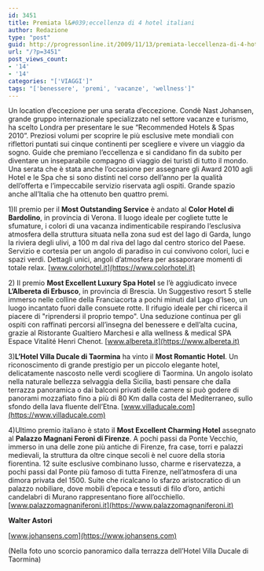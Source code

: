 ```yaml
---
id: 3451
title: Premiata l&#039;eccellenza di 4 hotel italiani
author: Redazione
type: "post"
guid: http://progressonline.it/2009/11/13/premiata-leccellenza-di-4-hotel-italiani/
url: "/?p=3451"
post_views_count:
- '14'
- '14'
categories: "['VIAGGI']"
tags: "['benessere', 'premi', 'vacanze', 'wellness']"
---
```


Un location d’eccezione per una serata d’eccezione. Condè Nast Johansen, grande gruppo internazionale specializzato nel settore vacanze e turismo, ha scelto Londra per presentare le sue “Recommended Hotels &amp; Spas 2010”. Preziosi volumi per scoprire le più esclusive mete mondiali con riflettori puntati sui cinque continenti per scegliere e vivere un viaggio da sogno. Guide che premiano l’eccellenza e si candidano fin da subito per diventare un inseparabile compagno di viaggio dei turisti di tutto il mondo.   
Una serata che è stata anche l’occasione per assegnare gli Award 2010 agli Hotel e le Spa che si sono distinti nel corso dell’anno per la qualità dell’offerta e l’impeccabile servizio riservata agli ospiti. Grande spazio anche all’Italia che ha ottenuto ben quattro premi.

1)Il premio per il **Most Outstanding Service** è andato al **Color Hotel di Bardolino**, in provincia di Verona. Il luogo ideale per cogliete tutte le sfumature, i colori di una vacanza indimenticabile respirando l’esclusiva atmosfera della struttura situata nella zona sud est del lago di Garda, lungo la riviera degli ulivi, a 100 m dal riva del lago dal centro storico del Paese. Servizio e cortesia per un angolo di paradiso in cui convivono colori, luci e spazi verdi. Dettagli unici, angoli d’atmosfera per assaporare momenti di totale relax. [www.colorhotel.it](https://www.colorhotel.it)

2\) Il premio **Most Excellent Luxury Spa Hotel** se l’è aggiudicato invece **L’Albereta di Erbusco**, in provincia di Brescia. Un Suggestivo resort 5 stelle immerso nelle colline della Franciacorta a pochi minuti dal Lago d’Iseo, un luogo incantato fuori dalle consuete rotte. Il rifugio ideale per chi ricerca il piacere di "riprendersi il proprio tempo". Una seduzione continua per gli ospiti con raffinati percorsi all’insegna del benessere e dell’alta cucina, grazie al Ristorante Gualtiero Marchesi e alla wellness &amp; medical SPA Espace Vitalité Henri Chenot. [www.albereta.it](https://www.albereta.it)

3)**L’Hotel Villa Ducale di Taormina** ha vinto il **Most Romantic Hotel**. Un riconoscimento di grande prestigio per un piccolo elegante hotel, delicatamente nascosto nelle verdi scogliere di Taormina. Un angolo isolato nella naturale bellezza selvaggia della Sicilia, basti pensare che dalla terrazza panoramica o dai balconi privati delle camere si può godere di panorami mozzafiato fino a più di 80 Km dalla costa del Mediterraneo, sullo sfondo della lava fluente dell’Etna. [www.villaducale.com](https://www.villaducale.com)

4)Ultimo premio italiano è stato il **Most Excellent Charming Hotel** assegnato al **Palazzo Magnani Feroni di Firenze**. A pochi passi da Ponte Vecchio, immerso in una delle zone più antiche di Firenze, fra case, torri e palazzi medievali, la struttura da oltre cinque secoli è nel cuore della storia fiorentina. 12 suite esclusive combinano lusso, charme e riservatezza, a pochi passi dal Ponte più famoso di tutta Firenze, nell’atmosfera di una dimora privata del 1500. Suite che ricalcano lo sfarzo aristocratico di un palazzo nobiliare, dove mobili d’epoca e tessuti di filo d’oro, antichi candelabri di Murano rappresentano fiore all’occhiello. [www.palazzomagnaniferoni.it](https://www.palazzomagnaniferoni.it)

**Walter Astori**

[www.johansens.com](https://www.johansens.com)

(Nella foto uno scorcio panoramico dalla terrazza dell’Hotel Villa Ducale di Taormina)